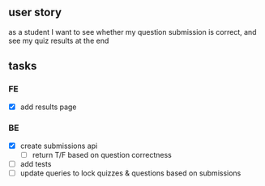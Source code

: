 ## user story

as a student I want to see whether my question submission is correct, and see my quiz results at the end

## tasks

### FE

- [x] add results page

### BE

- [x] create submissions api
  - [ ] return T/F based on question correctness
- [ ] add tests
- [ ] update queries to lock quizzes & questions based on submissions
